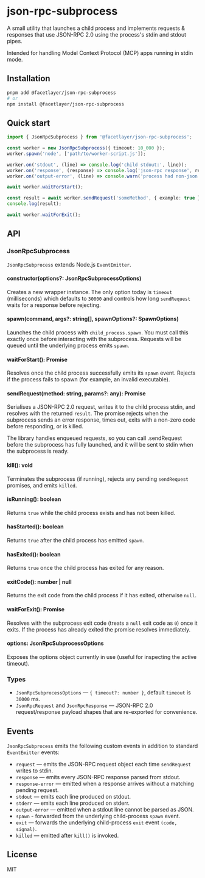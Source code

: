 # json-rpc-subprocess

A small utility that launches a child process and implements requests & responses that
use JSON-RPC 2.0 using the process's stdin and stdout pipes.

Intended for handling Model Context Protocol (MCP) apps running in stdin mode.

## Installation

```bash
pnpm add @facetlayer/json-rpc-subprocess
# or
npm install @facetlayer/json-rpc-subprocess
```

## Quick start

```ts
import { JsonRpcSubprocess } from '@facetlayer/json-rpc-subprocess';

const worker = new JsonRpcSubprocess({ timeout: 10_000 });
worker.spawn('node', ['path/to/worker-script.js']);

worker.on('stdout', (line) => console.log('child stdout:', line));
worker.on('response', (response) => console.log('json-rpc response', response));
worker.on('output-error', (line) => console.warn('process had non-json output', line));

await worker.waitForStart();

const result = await worker.sendRequest('someMethod', { example: true });
console.log(result);

await worker.waitForExit();
```

## API

### JsonRpcSubprocess

`JsonRpcSubprocess` extends Node.js `EventEmitter`.

#### constructor(options?: JsonRpcSubprocessOptions)
Creates a new wrapper instance. The only option today is `timeout` (milliseconds) which defaults to `30000` and controls how long `sendRequest` waits for a response before rejecting.

#### spawn(command, args?: string[], spawnOptions?: SpawnOptions)
Launches the child process with `child_process.spawn`. You must call this exactly once before interacting with the subprocess. Requests will be queued until the underlying process emits `spawn`.

#### waitForStart(): Promise<void>
Resolves once the child process successfully emits its `spawn` event. Rejects if the process fails to spawn (for example, an invalid executable).

#### sendRequest(method: string, params?: any): Promise<any>

Serialises a JSON-RPC 2.0 request, writes it to the child process stdin, and resolves with the returned `result`. The promise rejects when the subprocess sends an error response, times out, exits with a non-zero code before responding, or is killed.

The library handles enqueued requests, so you can call .sendRequest before the subprocess has
fully launched, and it will be sent to stdin when the subprocess is ready.

#### kill(): void
Terminates the subprocess (if running), rejects any pending `sendRequest` promises, and emits `killed`.

#### isRunning(): boolean
Returns `true` while the child process exists and has not been killed.

#### hasStarted(): boolean
Returns `true` after the child process has emitted `spawn`.

#### hasExited(): boolean
Returns `true` once the child process has exited for any reason.

#### exitCode(): number | null
Returns the exit code from the child process if it has exited, otherwise `null`.

#### waitForExit(): Promise<number>
Resolves with the subprocess exit code (treats a `null` exit code as `0`) once it exits. If the process has already exited the promise resolves immediately.

#### options: JsonRpcSubprocessOptions
Exposes the options object currently in use (useful for inspecting the active timeout).

### Types

- `JsonRpcSubprocessOptions` — `{ timeout?: number }`, default `timeout` is `30000` ms.
- `JsonRpcRequest` and `JsonRpcResponse` — JSON-RPC 2.0 request/response payload shapes that are re-exported for convenience.

## Events

`JsonRpcSubprocess` emits the following custom events in addition to standard `EventEmitter` events:

- `request` — emits the JSON-RPC request object each time `sendRequest` writes to stdin.
- `response` — emits every JSON-RPC response parsed from stdout.
- `response-error` — emitted when a response arrives without a matching pending request.
- `stdout` — emits each line produced on stdout.
- `stderr` — emits each line produced on stderr.
- `output-error` — emitted when a stdout line cannot be parsed as JSON.
- `spawn` - forwarded from the underlying child-process `spawn` event.
- `exit` — forwards the underlying child-process `exit` event `(code, signal)`.
- `killed` — emitted after `kill()` is invoked.

## License

MIT
